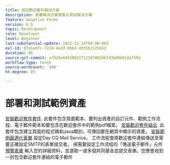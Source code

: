 ```yaml
---
title: 測試歡迎套件解決方案
description: 部署解決方案資產以測試解決方案
feature: Adaptive Forms
version: 6.5
topic: Development
role: Developer
level: Beginner
last-substantial-update: 2022-12-14T00:00:00Z
exl-id: 07a1a9fc-7224-4e2d-8b6d-d935b1125653
duration: 45
source-git-commit: af928e60410022f12207082467d3bd9b818af59d
workflow-type: tm+mt
source-wordcount: '144'
ht-degree: 0%

---
```


# 部署和測試範例資產

[安裝歡迎套件套件](assets/welcomekit.zip). 此套件包含頁面範本、要列出資產的自訂元件、範例工作流程、電子郵件範本和要包含在歡迎套件中的範例pdf檔案。
[安裝歡迎套件組合](assets/welcomekit.core-1.0.0-SNAPSHOT.jar). 此套件包含建立頁面的程式碼和Java類別，可傳回要在網頁中顯示的資產。
[安裝範例最適化表單](assets/account-openeing-form.zip)
設定Day CQ Mail Service。 工作流程會將歡迎套件連結傳送至需要正確設定SMTP的表單提交者。
視需要設定工作流程的「傳送電子郵件」元件
[預覽表單](http://localhost:4502/content/dam/formsanddocuments/co-operators/accountopeningform/jcr:content?wcmmode=disabled)
輸入您的詳細資料，並選取一或多個共同基金並提交表單。您應會收到一封包含歡迎套件連結的電子郵件
